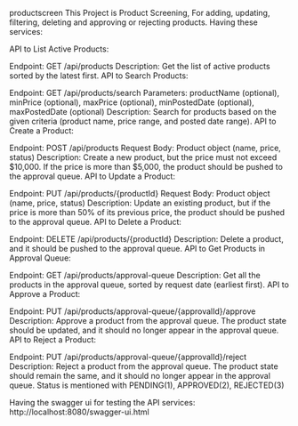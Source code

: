 productscreen
This Project is Product Screening, For adding, updating, filtering, deleting and approving or rejecting products. Having these services:

API to List Active Products:

Endpoint: GET /api/products
Description: Get the list of active products sorted by the latest first.
API to Search Products:

Endpoint: GET /api/products/search
Parameters: productName (optional), minPrice (optional), maxPrice (optional), minPostedDate (optional), maxPostedDate (optional)
Description: Search for products based on the given criteria (product name, price range, and posted date range).
API to Create a Product:

Endpoint: POST /api/products
Request Body: Product object (name, price, status)
Description: Create a new product, but the price must not exceed $10,000. If the price is more than $5,000, the product should be pushed to the approval queue.
API to Update a Product:

Endpoint: PUT /api/products/{productId}
Request Body: Product object (name, price, status)
Description: Update an existing product, but if the price is more than 50% of its previous price, the product should be pushed to the approval queue.
API to Delete a Product:

Endpoint: DELETE /api/products/{productId}
Description: Delete a product, and it should be pushed to the approval queue.
API to Get Products in Approval Queue:

Endpoint: GET /api/products/approval-queue
Description: Get all the products in the approval queue, sorted by request date (earliest first).
API to Approve a Product:

Endpoint: PUT /api/products/approval-queue/{approvalId}/approve
Description: Approve a product from the approval queue. The product state should be updated, and it should no longer appear in the approval queue.
API to Reject a Product:

Endpoint: PUT /api/products/approval-queue/{approvalId}/reject
Description: Reject a product from the approval queue. The product state should remain the same, and it should no longer appear in the approval queue.
Status is mentioned with PENDING(1), APPROVED(2), REJECTED(3)

Having the swagger ui for testing the API services: http://localhost:8080/swagger-ui.html
